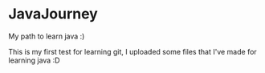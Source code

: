 # JavaJourney
My path to learn java :) 

This is my first test for learning git, I uploaded some files that I've made for learning java :D 
